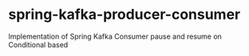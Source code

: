 # spring-kafka-producer-consumer
Implementation of Spring Kafka Consumer pause and resume on Conditional based


